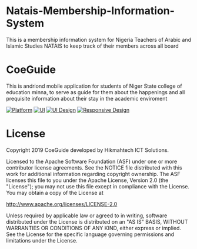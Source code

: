 # Natais-Membership-Information-System
This is a membership information system for Nigeria Teachers of Arabic and Islamic Studies NATAIS to keep track of their members across all board  
# CoeGuide
This is andriond mobile application for students of Niger State college of education minna, to serve as guide for them about the happenings and all prequisite information about their stay in the academic enviroment

[![Platform](https://img.shields.io/badge/PHP-Core-green.svg)](http://php.net/)
[![UI](https://img.shields.io/badge/HTNL-UI-red.svg)](https://html.com/)
[![UI Design](https://img.shields.io/badge/CSS-Design-brightgreen.svg)](www.css3.info/)
[![Responsive Design](https://img.shields.io/badge/-Bootrap-blue.svg)](https://getbootstrap.com/)

# License
Copyright 2019 CoeGuide developed by Hikmahtech ICT Solutions.

Licensed to the Apache Software Foundation (ASF) under one or more contributor
license agreements. See the NOTICE file distributed with this work for
additional information regarding copyright ownership. The ASF licenses this
file to you under the Apache License, Version 2.0 (the "License"); you may not
use this file except in compliance with the License. You may obtain a copy of
the License at

http://www.apache.org/licenses/LICENSE-2.0

Unless required by applicable law or agreed to in writing, software
distributed under the License is distributed on an "AS IS" BASIS, WITHOUT
WARRANTIES OR CONDITIONS OF ANY KIND, either express or implied. See the
License for the specific language governing permissions and limitations under
the License.
